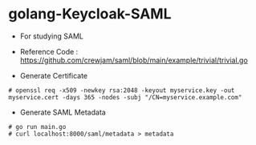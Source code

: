 # golang-Keycloak-SAML

* For studying SAML
* Reference Code : https://github.com/crewjam/saml/blob/main/example/trivial/trivial.go

* Generate Certificate
```
# openssl req -x509 -newkey rsa:2048 -keyout myservice.key -out myservice.cert -days 365 -nodes -subj "/CN=myservice.example.com"
```

* Generate SAML Metadata
```
# go run main.go
# curl localhost:8000/saml/metadata > metadata
```
